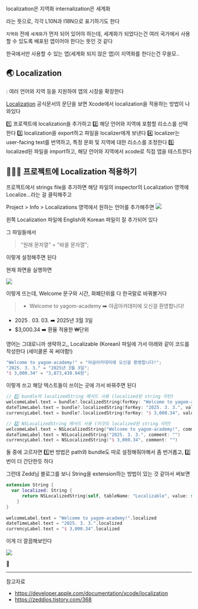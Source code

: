 localization은 지역화
internalization은 세계화

라는 뜻으로, 각각 L10N과 I18N으로 표기하기도 한다

`지역화` 전에 `세계화`가 먼저 되어 있어야 하는데, 세계화가 되었다는건 여러 국가에서 사용할 수 있도록 배포된 앱이어야 한다는 뜻인 것 같다

한국에서만 사용할 수 있는 앱(세계화 되지 않은 앱)이 지역화를 한다는건 무쓸모..

## 🌏 Localization

: 여러 언어와 지역 등을 지원하여 앱의 시장을 확장한다

[Localization](https://developer.apple.com/documentation/xcode/localization) 공식문서의 <Translate and Adapt Your App> 문단을 보면 Xcode에서 localization을 적용하는 방법이 나와있다

1️⃣ 프로젝트에 localization을 추가하고
2️⃣ 해당 언어와 지역에 포함할 리소스를 선택한다
3️⃣ localization을 export하고 파일을 localizer에게 보낸다
4️⃣ localizer는 user-facing text를 번역하고, 특정 문화 및 지역에 대한 리소스를 조정한다
5️⃣ localized된 파일을 import하고, 해당 언어와 지역에서 xcode로 직접 앱을 테스트한다

## 👩🏻‍💻 프로젝트에 Localization 적용하기  

프로젝트에서 strings file을 추가하면 해당 파일의 inspector의 Localization 영역에 Localize...라는 걸 클릭해주고
  
Project > Info > Localizations 영역에서 원하는 언어를 추가해주면 ![](https://velog.velcdn.com/images/marisol/post/c5b54bda-2933-48b1-b5cc-274d8a8d89b9/image.png)

왼쪽 Localization 파일에 English와 Korean 파일이 잘 추가되어 있다

그 파일들에서 
> "원래 문자열" = "바꿀 문자열";

이렇게 설정해주면 된다

현재 화면을 실행하면 

![](https://velog.velcdn.com/images/marisol/post/e22f20e3-899b-44d2-be69-682c5fae8eab/image.png)
  
이렇게 뜨는데, Welcome 문구와 시간, 화폐단위를 다 한국말로 바꿔볼거다
  
> - Welcome to yagom-academy ➡️ 야곰아카데미에 오신걸 환영합니다!
- 2025 . 03. 03. ➡️ 2025년 3월 3일
- $3,000.34 ➡️ 환율 적용한 ₩단위

영어는 그대로니까 생략하고,, Localizable (Korean) 파일에 가서 아래와 같이 코드를 작성한다 (세미콜론 꼭 써야함!)

```swift
"Welcome to yagom-academy!" = "야곰아카데미에 오신걸 환영합니다!";
"2025. 3. 3." = "2025년 3월 3일";
"$ 3,000.34" = "3,873,438.94원";
```
  
이렇게 쓰고 해당 텍스트들이 쓰이는 곳에 가서 바꿔주면 된다
  
```swift
// 1️⃣ bundle의 localizedString 메서드 사용 (localized된 string 리턴)
welcomeLabel.text = bundle?.localizedString(forKey: "Welcome to yagom-academy!", value: nil, table: nil)
dateTimeLabel.text = bundle?.localizedString(forKey: "2025. 3. 3.", value: nil, table: nil)
currencyLabel.text = bundle?.localizedString(forKey: "$ 3,000.34", value: nil, table: nil)

// 2️⃣ NSLocalizedString 메서드 사용 (이것도 localized된 string 리턴)
welcomeLabel.text = NSLocalizedString("Welcome to yagom-academy!", comment: "")
dateTimeLabel.text = NSLocalizedString("2025. 3. 3.", comment: "")
currencyLabel.text = NSLocalizedString("$ 3,000.34", comment: "")
```
둘 중에 고르자면 1️⃣번 방법은 path와 bundle도 따로 설정해줘야해서 좀 번거롭고, 2️⃣번이 더 간단한듯 하다
  
그런데 Zedd님 블로그를 보니 String을 extension하는 방법이 있는 것 같아서 써보면
  
```swift
extension String {
  var localized: String {
      return NSLocalizedString(self, tableName: "Localizable", value: self, comment: "")
    }
}
  
welcomeLabel.text = "Welcome to yagom-academy!".localized
dateTimeLabel.text = "2025. 3. 3.".localized
currencyLabel.text = "$ 3,000.34".localized
```
  
이게 더 깔끔해보인다
  
![](https://velog.velcdn.com/images/marisol/post/d36f27ae-084b-45e6-85d2-805b8edf4a96/image.gif)
  
👏
  
---
  
참고자료
- https://developer.apple.com/documentation/xcode/localization
- https://zeddios.tistory.com/368
